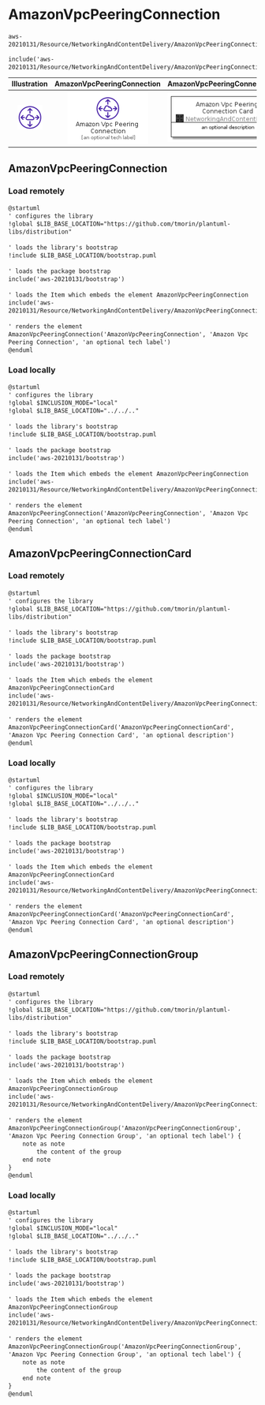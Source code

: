 # AmazonVpcPeeringConnection


```text
aws-20210131/Resource/NetworkingAndContentDelivery/AmazonVpcPeeringConnection
```

```text
include('aws-20210131/Resource/NetworkingAndContentDelivery/AmazonVpcPeeringConnection')
```



| Illustration | AmazonVpcPeeringConnection | AmazonVpcPeeringConnectionCard | AmazonVpcPeeringConnectionGroup |
| :---: | :---: | :---: | :---: |
| ![illustration for Illustration](../../../aws-20210131/Resource/NetworkingAndContentDelivery/AmazonVpcPeeringConnection.png) | ![illustration for AmazonVpcPeeringConnection](../../../aws-20210131/Resource/NetworkingAndContentDelivery/AmazonVpcPeeringConnection.Local.png) | ![illustration for AmazonVpcPeeringConnectionCard](../../../aws-20210131/Resource/NetworkingAndContentDelivery/AmazonVpcPeeringConnectionCard.Local.png) | ![illustration for AmazonVpcPeeringConnectionGroup](../../../aws-20210131/Resource/NetworkingAndContentDelivery/AmazonVpcPeeringConnectionGroup.Local.png) |




## AmazonVpcPeeringConnection

### Load remotely
```plantuml
@startuml
' configures the library
!global $LIB_BASE_LOCATION="https://github.com/tmorin/plantuml-libs/distribution"

' loads the library's bootstrap
!include $LIB_BASE_LOCATION/bootstrap.puml

' loads the package bootstrap
include('aws-20210131/bootstrap')

' loads the Item which embeds the element AmazonVpcPeeringConnection
include('aws-20210131/Resource/NetworkingAndContentDelivery/AmazonVpcPeeringConnection')

' renders the element
AmazonVpcPeeringConnection('AmazonVpcPeeringConnection', 'Amazon Vpc Peering Connection', 'an optional tech label')
@enduml
```

### Load locally
```plantuml
@startuml
' configures the library
!global $INCLUSION_MODE="local"
!global $LIB_BASE_LOCATION="../../.."

' loads the library's bootstrap
!include $LIB_BASE_LOCATION/bootstrap.puml

' loads the package bootstrap
include('aws-20210131/bootstrap')

' loads the Item which embeds the element AmazonVpcPeeringConnection
include('aws-20210131/Resource/NetworkingAndContentDelivery/AmazonVpcPeeringConnection')

' renders the element
AmazonVpcPeeringConnection('AmazonVpcPeeringConnection', 'Amazon Vpc Peering Connection', 'an optional tech label')
@enduml
```

## AmazonVpcPeeringConnectionCard

### Load remotely
```plantuml
@startuml
' configures the library
!global $LIB_BASE_LOCATION="https://github.com/tmorin/plantuml-libs/distribution"

' loads the library's bootstrap
!include $LIB_BASE_LOCATION/bootstrap.puml

' loads the package bootstrap
include('aws-20210131/bootstrap')

' loads the Item which embeds the element AmazonVpcPeeringConnectionCard
include('aws-20210131/Resource/NetworkingAndContentDelivery/AmazonVpcPeeringConnection')

' renders the element
AmazonVpcPeeringConnectionCard('AmazonVpcPeeringConnectionCard', 'Amazon Vpc Peering Connection Card', 'an optional description')
@enduml
```

### Load locally
```plantuml
@startuml
' configures the library
!global $INCLUSION_MODE="local"
!global $LIB_BASE_LOCATION="../../.."

' loads the library's bootstrap
!include $LIB_BASE_LOCATION/bootstrap.puml

' loads the package bootstrap
include('aws-20210131/bootstrap')

' loads the Item which embeds the element AmazonVpcPeeringConnectionCard
include('aws-20210131/Resource/NetworkingAndContentDelivery/AmazonVpcPeeringConnection')

' renders the element
AmazonVpcPeeringConnectionCard('AmazonVpcPeeringConnectionCard', 'Amazon Vpc Peering Connection Card', 'an optional description')
@enduml
```

## AmazonVpcPeeringConnectionGroup

### Load remotely
```plantuml
@startuml
' configures the library
!global $LIB_BASE_LOCATION="https://github.com/tmorin/plantuml-libs/distribution"

' loads the library's bootstrap
!include $LIB_BASE_LOCATION/bootstrap.puml

' loads the package bootstrap
include('aws-20210131/bootstrap')

' loads the Item which embeds the element AmazonVpcPeeringConnectionGroup
include('aws-20210131/Resource/NetworkingAndContentDelivery/AmazonVpcPeeringConnection')

' renders the element
AmazonVpcPeeringConnectionGroup('AmazonVpcPeeringConnectionGroup', 'Amazon Vpc Peering Connection Group', 'an optional tech label') {
    note as note
        the content of the group
    end note
}
@enduml
```

### Load locally
```plantuml
@startuml
' configures the library
!global $INCLUSION_MODE="local"
!global $LIB_BASE_LOCATION="../../.."

' loads the library's bootstrap
!include $LIB_BASE_LOCATION/bootstrap.puml

' loads the package bootstrap
include('aws-20210131/bootstrap')

' loads the Item which embeds the element AmazonVpcPeeringConnectionGroup
include('aws-20210131/Resource/NetworkingAndContentDelivery/AmazonVpcPeeringConnection')

' renders the element
AmazonVpcPeeringConnectionGroup('AmazonVpcPeeringConnectionGroup', 'Amazon Vpc Peering Connection Group', 'an optional tech label') {
    note as note
        the content of the group
    end note
}
@enduml
```

